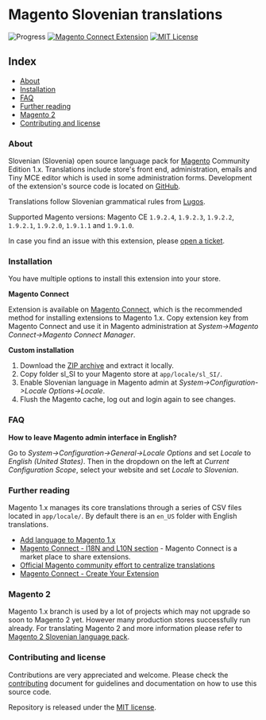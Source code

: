# Magento Slovenian translations

![Progress](http://progressed.io/bar/100?title=completed)
[![Magento Connect Extension](https://img.shields.io/badge/Magento-Connnect-bc6538.svg)](https://www.magentocommerce.com/magento-connect/)
[![MIT License](https://img.shields.io/badge/license-MIT-blue.svg)](LICENSE)

## Index

* [About](#about)
* [Installation](#installation)
* [FAQ](#faq)
* [Further reading](#further-reading)
* [Magento 2](#magento-2)
* [Contributing and license](#contributing-and-license)

### About

Slovenian (Slovenia) open source language pack for [Magento](https://magento.com/) Community
Edition 1.x. Translations include store's front end, administration, emails and
Tiny MCE editor which is used in some administration forms. Development of the
extension's source code is located on [GitHub](https://github.com/symfony-si/magento-sl_SI).

Translations follow Slovenian grammatical rules from [Lugos](https://wiki.lugos.si/slovenjenje:pravila).

Supported Magento versions: Magento CE `1.9.2.4`, `1.9.2.3`, `1.9.2.2`, `1.9.2.1`,
`1.9.2.0`, `1.9.1.1` and `1.9.1.0`.

In case you find an issue with this extension, please
[open a ticket](https://github.com/symfony-si/magento-sl_SI/issues).

### Installation

You have multiple options to install this extension into your store.

**Magento Connect**

Extension is available on [Magento Connect](https://www.magentocommerce.com/magento-connect/),
which is the recommended method for installing extensions to Magento 1.x. Copy
extension key from Magento Connect and use it in Magento administration at
*System->Magento Connect->Magento Connect Manager*.

**Custom installation**

1. Download the [ZIP archive](https://github.com/symfony-si/magento-sl_SI/archive/master.zip)
and extract it locally.
2. Copy folder sl_SI to your Magento store at `app/locale/sl_SI/`.
3. Enable Slovenian language in Magento admin at *System->Configuration->Locale Options->Locale*.
4. Flush the Magento cache, log out and login again to see changes.

### FAQ

**How to leave Magento admin interface in English?**

Go to *System->Configuration->General->Locale Options* and set *Locale* to
*English (United States)*. Then in the dropdown on the left at
*Current Configuration Scope*, select your website and set *Locale* to *Slovenian*.

### Further reading

Magento 1.x manages its core translations through a series of CSV files located
in `app/locale/`. By default there is an `en_US` folder with English translations.

* [Add language to Magento 1.x](http://merch.docs.magento.com/ce/user_guide/store-operations/language-add.html)
* [Magento Connect - I18N and L10N section](https://www.magentocommerce.com/magento-connect/customer-experience/internationalization-localization.html) - Magento Connect is a market place to share extensions.
* [Official Magento community effort to centralize translations](https://crowdin.com/project/magento-1)
* [Magento Connect - Create Your Extension](https://www.magentocommerce.com/magento-connect/create_your_extension/)

### Magento 2

Magento 1.x branch is used by a lot of projects which may not upgrade so soon to
Magento 2 yet. However many production stores successfully run already. For
translating Magento 2 and more information please refer to
[Magento 2 Slovenian language pack](https://github.com/symfony-si/magento2-sl_si).

### Contributing and license

Contributions are very appreciated and welcome. Please check the
[contributing](https://github.com/symfony-si/magento-sl_SI/blob/master/CONTRIBUTING.md)
document for guidelines and documentation on how to use this source code.

Repository is released under the [MIT license](https://github.com/symfony-si/magento-sl_SI/blob/master/LICENSE).
